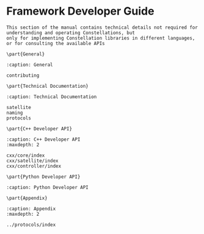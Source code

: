 # Framework Developer Guide

```{note}
This section of the manual contains technical details not required for understanding and operating Constellations, but
only for implementing Constellation libraries in different languages, or for consulting the available APIs
```

```{raw} latex
\part{General}
```

```{toctree}
:caption: General

contributing
```

```{raw} latex
\part{Technical Documentation}
```

```{toctree}
:caption: Technical Documentation

satellite
naming
protocols
```

```{raw} latex
\part{C++ Developer API}
```

```{toctree}
:caption: C++ Developer API
:maxdepth: 2

cxx/core/index
cxx/satellite/index
cxx/controller/index
```

```{raw} latex
\part{Python Developer API}
```

```{toctree}
:caption: Python Developer API
```

```{raw} latex
\part{Appendix}
```

```{toctree}
:caption: Appendix
:maxdepth: 2

../protocols/index
```

